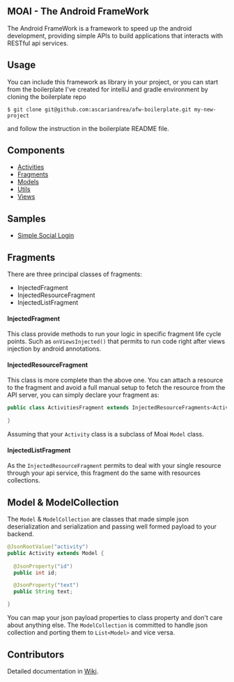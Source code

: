 ## MOAI - The Android FrameWork

The Android FrameWork is a framework to speed up the android development, providing simple APIs to build applications that interacts with RESTful api services.

## Usage
You can include this framework as library in your project, or you can start from the boilerplate I've created for intelliJ and gradle environment by cloning the boilerplate repo
```
$ git clone git@github.com:ascariandrea/afw-boilerplate.git my-new-project
```
and follow the instruction in the boilerplate README file.

## Components
* [Activities](https://github.com/ascariandrea/moai/wiki/Activities)
* [Fragments](https://github.com/ascariandrea/moai/wiki/Fragments)
* [Models](https://github.com/ascariandrea/moai/wiki/Models)
* [Utils](https://github.com/ascariandrea/moai/wiki/Utils)
* [Views](https://github.com/ascariandrea/moai/wiki/Views)


## Samples

* [Simple Social Login](https://github.com/ascariandrea/moai/tree/master/sample/src/main/java/com/ascariandrea/afw/samples/login)



## Fragments

There are three principal classes of fragments:

* InjectedFragment
* InjectedResourceFragment
* InjectedListFragment

#### InjectedFragment
This class provide methods to run your logic in specific fragment life cycle points.
Such as `onViewsInjected()` that permits to run code right after views injection by android annotations.


#### InjectedResourceFragment
This class is more complete than the above one. You can attach a resource to the fragment and avoid a full manual
setup to fetch the resource from the API server, you can simply declare your fragment as:

```java
public class ActivitiesFragment extends InjectedResourceFragments<Activity> {
  
}
```

Assuming that your `Activity` class is a subclass of Moai `Model` class.

#### InjectedListFragment
As the `InjectedResourceFragment` permits to deal with your single resource through your api service, this fragment do the same with resources collections.


## Model & ModelCollection

The `Model` & `ModelCollection` are classes that made simple json deserialization and serialization and passing well formed payload to your backend.

```java
@JsonRootValue("activity")
public Activity extends Model {
  
  @JsonProperty("id")
  public int id;

  @JsonProperty("text")
  public String text;

}
```

You can map your json payload properties to class property and don't care about anything else.
The `ModelCollection` is committed to handle json collection and porting them to `List<Model>` and vice versa.


## Contributors


Detailed documentation in [Wiki](https://github.com/ascariandrea/moai/wiki).


